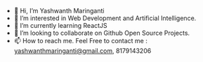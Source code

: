 - 👋 Hi, I’m Yashwanth Maringanti
- 👀 I’m interested in Web Development and Artificial Intelligence.
- 🌱 I’m currently learning ReactJS
- 💞️ I’m looking to collaborate on Github Open Source Projects.
- 📫 How to reach me. Feel Free to contact me : yashwanthmaringanti@gmail.com, 8179143206

<!---
MaringantiYashwanth/MaringantiYashwanth is a ✨ special ✨ repository because I am going to contribute to open source from 12-Dec-2022. 
I hope I can contribute every day. I request my 1 month future self to make atleast 10 contributions on ReactJS project.
--->
